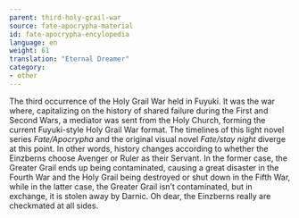 ```yaml
---
parent: third-holy-grail-war
source: fate-apocrypha-material
id: fate-apocrypha-encylopedia
language: en
weight: 61
translation: "Eternal Dreamer"
category:
- other
---
```


The third occurrence of the Holy Grail War held in Fuyuki. It was the war where, capitalizing on the history of shared failure during the First and Second Wars, a mediator was sent from the Holy Church, forming the current Fuyuki-style Holy Grail War format.
The timelines of this light novel series *Fate/Apocrypha* and the original visual novel *Fate/stay night* diverge at this point. In other words, history changes according to whether the Einzberns choose Avenger or Ruler as their Servant. In the former case, the Greater Grail ends up being contaminated, causing a great disaster in the Fourth War and the Holy Grail being destroyed or shut down in the Fifth War, while in the latter case, the Greater Grail isn’t contaminated, but in exchange, it is stolen away by Darnic.
Oh dear, the Einzberns really are checkmated at all sides.

